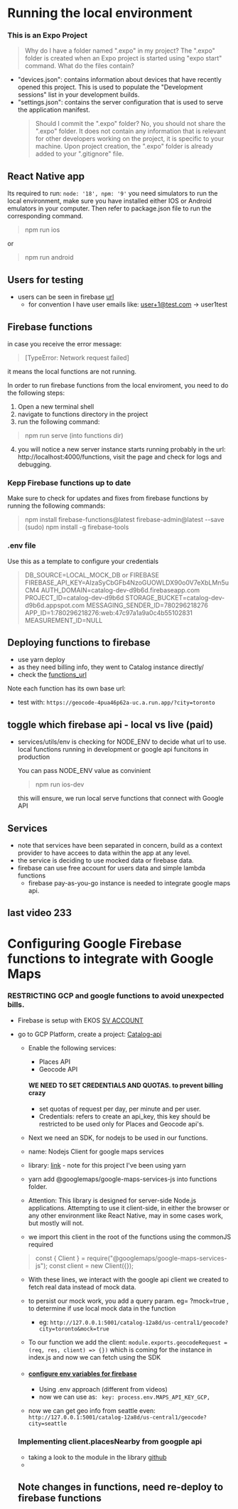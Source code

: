 # Running the local environment

### This is an Expo Project

> Why do I have a folder named ".expo" in my project?
> The ".expo" folder is created when an Expo project is started using "expo start" command.
> What do the files contain?

- "devices.json": contains information about devices that have recently opened this project. This is used to populate the "Development sessions" list in your development builds.
- "settings.json": contains the server configuration that is used to serve the application manifest.
  > Should I commit the ".expo" folder?
  > No, you should not share the ".expo" folder. It does not contain any information that is relevant for other developers working on the project, it is specific to your machine.
  > Upon project creation, the ".expo" folder is already added to your ".gitignore" file.

## React Native app

Its required to run: `node: '18', npm: '9'`
you need simulators to run the local environment,
make sure you have installed either IOS or Android emulators in your computer. Then refer to package.json file to run the corresponding command.

> npm run ios

or

> npm run android

## Users for testing

- users can be seen in firebase [url](https://console.firebase.google.com/u/4/project/catalog-dev-d9b6d/authentication/users)
  - for convention I have user emails like: user+1@test.com -> user1test

## Firebase functions

in case you receive the error message:

> [TypeError: Network request failed]

it means the local functions are not running.

In order to run firebase functions from the local enviroment, you need to do the following steps:

1. Open a new terminal shell
2. navigate to functions directory in the project
3. run the following command:

> npm run serve (into functions dir)

4. you will notice a new server instance starts running probably in the url: http://localhost:4000/functions, visit the page and check for logs and debugging.

### Kepp Firebase functions up to date

Make sure to check for updates and fixes from firebase functions by running the following commands:

> npm install firebase-functions@latest firebase-admin@latest --save
> (sudo) npm install -g firebase-tools

### .env file

Use this as a template to configure your credentials

> DB_SOURCE=LOCAL_MOCK_DB or FIREBASE
> FIREBASE_API_KEY=AIzaSyCbGFb4NzoGUOWLDX90o0V7eXbLMn5uCM4
> AUTH_DOMAIN=catalog-dev-d9b6d.firebaseapp.com
> PROJECT_ID=catalog-dev-d9b6d
> STORAGE_BUCKET=catalog-dev-d9b6d.appspot.com
> MESSAGING_SENDER_ID=780296218276
> APP_ID=1:780296218276:web:47c97a1a9a0c4b55102831
> MEASUREMENT_ID=NULL

## Deploying functions to firebase

- use yarn deploy
- as they need billing info, they went to Catalog instance directly/
- check the [functions_url](https://console.firebase.google.com/u/4/project/catalog-12a8d/functions/list)

Note each function has its own base url:

- test with: `https://geocode-4pua46p62a-uc.a.run.app/?city=toronto`

## toggle which firebase api - local vs live (paid)

- services/utils/env is checking for NODE_ENV to decide what url to use.
  local functions running in development or google api funcitons in production

  You can pass NODE_ENV value as convinient

  > npm run ios-dev

  this will ensure, we run local serve functions that connect with Google API

## Services

- note that services have been separated in concern, build as a context provider to have accees to data within the app at any level.
- the service is deciding to use mocked data or firebase data.
- firebase can use free account for users data and simple lambda functions
  - firebase pay-as-you-go instance is needed to integrate google maps api.

## last video 233

# Configuring Google Firebase functions to integrate with Google Maps

### RESTRICTING GCP and google functions to avoid unexpected bills.

- Firebase is setup with EKOS [SV ACCOUNT](https://console.firebase.google.com/u/4/_gl=1*jgigb9*_ga*MTY1NDk2NzM4OC4xNjg1MTE2NTY3*_ga_CW55HF8NVT*MTY5NzQ3ODM5OS43OC4wLjE2OTc0NzgzOTkuNjAuMC4w)

- go to GCP Platform, create a project: [Catalog-api](https://console.cloud.google.com/home/dashboard?authuser=4&project=catalog-functions-check)

  - Enable the following services:

    - Places API
    - Geocode API

    #### WE NEED TO SET CREDENTIALS AND QUOTAS. to prevent billing crazy

    - set quotas of request per day, per minute and per user.
    - Credentials: refers to create an api_key, this key should be restricted to be used only for Places and Geocode api's.

  - Next we need an SDK, for nodejs to be used in our functions.
  - name: Nodejs Client for google maps services
  - library: [link](https://www.npmjs.com/package/@googlemaps/google-maps-services-js) - note for this project I've been using yarn
  - yarn add @googlemaps/google-maps-services-js into functions folder.
  - Attention: This library is designed for server-side Node.js applications. Attempting to use it client-side, in either the browser or any other environment like React Native, may in some cases work, but mostly will not.

  - we import this client in the root of the functions using the commonJS required

  > const { Client } = require("@googlemaps/google-maps-services-js");
  > const client = new Client({});

  - With these lines, we interact with the google api client we created to fetch real data instead of mock data.

  - to persist our mock work, you add a query param. eg= ?mock=true , to determine if use local mock data in the function

    - eg: `http://127.0.0.1:5001/catalog-12a8d/us-central1/geocode?city=toronto&mock=true`

  - To our function we add the client:
    `module.exports.geocodeRequest = (req, res, client) => {})` which is coming for the instance in index.js and now we can fetch using the SDK

  - #### [configure env variables for firebase](https://firebase.google.com/docs/functions/config-env?gen=2nd)

    - Using .env approach (different from videos)
    - now we can use as: ` key: process.env.MAPS_API_KEY_GCP,`

  - now we can get geo info from seattle even: `http://127.0.0.1:5001/catalog-12a8d/us-central1/geocode?city=seattle`

  ### Implementing client.placesNearby from googple api

  - taking a look to the module in the library [github](https://github.com/googlemaps/google-maps-services-js/blob/master/src/places/placesnearby.ts)
  -

  ## Note changes in functions, need re-deploy to firebase functions

